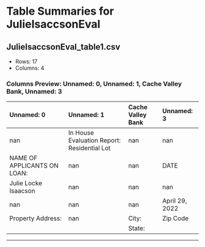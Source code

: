 # Table Summaries for JulieIsaccsonEval

## JulieIsaccsonEval_table1.csv
- Rows: 17
- Columns: 4
### Columns Preview: Unnamed: 0, Unnamed: 1, Cache Valley Bank, Unnamed: 3

| Unnamed: 0                  | Unnamed: 1                                  | Cache Valley Bank   | Unnamed: 3     |
|:----------------------------|:--------------------------------------------|:--------------------|:---------------|
| nan                         | In House Evaluation Report: Residential Lot | nan                 | nan            |
| NAME OF APPLICANTS ON LOAN: | nan                                         | nan                 | DATE           |
| Julie Locke Isaacson        | nan                                         | nan                 | nan            |
| nan                         | nan                                         | nan                 | April 29, 2022 |
| Property Address:           | nan                                         | City:               | Zip Code       |
|                             |                                             | State:              |                |

---